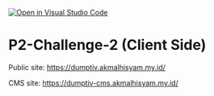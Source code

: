 [![Open in Visual Studio Code](https://classroom.github.com/assets/open-in-vscode-718a45dd9cf7e7f842a935f5ebbe5719a5e09af4491e668f4dbf3b35d5cca122.svg)](https://classroom.github.com/online_ide?assignment_repo_id=14983317&assignment_repo_type=AssignmentRepo)

# P2-Challenge-2 (Client Side)

Public site: https://dumptiv.akmalhisyam.my.id/

CMS site: https://dumptiv-cms.akmalhisyam.my.id/

